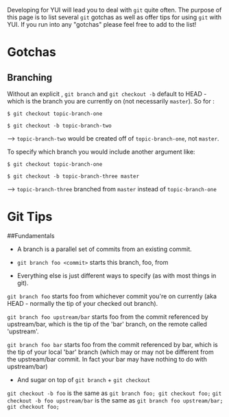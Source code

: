 Developing for YUI will lead you to deal with `git` quite often. The purpose of this page is to list several `git` gotchas as well as offer tips for using `git` with YUI. If you run into any "gotchas" please feel free to add to the list!

Gotchas
======= 

## Branching 

Without an explicit <start point>, `git branch` and `git checkout -b` default to HEAD - which is the branch you are currently on (not necessarily `master`).
So for :

`$ git checkout topic-branch-one`

`$ git checkout -b topic-branch-two`

--> `topic-branch-two` would be created off of `topic-branch-one`, not `master`. 

To specify which branch you would include another argument like:

`$ git checkout topic-branch-one`

`$ git checkout -b topic-branch-three master`

--> `topic-branch-three` branched from `master` instead of `topic-branch-one`



Git Tips
========

##Fundamentals
 
* A branch is a parallel set of commits from an existing commit.

* `git branch foo <commit>` starts this branch, foo, from <commit>

* Everything else is just different ways to specify <commit> (as with most things in git). 

`git branch foo` starts foo from whichever commit you're on currently (aka HEAD - normally the tip of your checked out branch).

`git branch foo upstream/bar` starts foo from the commit referenced by upstream/bar, which is the tip of the 'bar' branch, on the remote called 'upstream'.

`git branch foo bar` starts foo from the commit referenced by bar, which is the tip of your local 'bar' branch (which may or may not be different from the upstream/bar commit. In fact your bar may have nothing to do with upstream/bar)

* And sugar on top of `git branch` + `git checkout`

`git checkout -b foo` is the same as `git branch foo; git checkout foo;`
`git checkout -b foo upstream/bar` is the same as `git branch foo upstream/bar; git checkout foo;`
